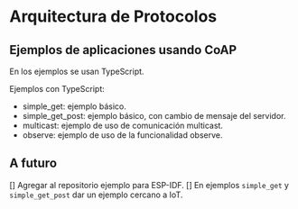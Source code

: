 # Arquitectura de Protocolos

## Ejemplos de aplicaciones usando CoAP

En los ejemplos se usan TypeScript.

Ejemplos con TypeScript:
- simple_get: ejemplo básico.
- simple_get_post: ejemplo básico, con cambio de mensaje del servidor.
- multicast: ejemplo de uso de comunicación multicast.
- observe: ejemplo de uso de la funcionalidad observe.


## A futuro

[] Agregar al repositorio ejemplo para ESP-IDF.
[] En ejemplos `simple_get` y `simple_get_post` dar un ejemplo cercano a IoT.